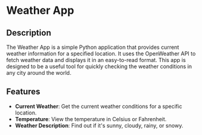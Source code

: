 # Weather App

## Description

The Weather App is a simple Python application that provides current weather information for a specified location. It uses the OpenWeather API to fetch weather data and displays it in an easy-to-read format. This app is designed to be a useful tool for quickly checking the weather conditions in any city around the world.

## Features

- **Current Weather**: Get the current weather conditions for a specific location.
- **Temperature**: View the temperature in Celsius or Fahrenheit.
- **Weather Description**: Find out if it's sunny, cloudy, rainy, or snowy.
